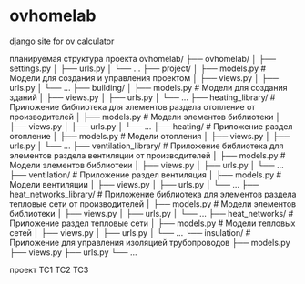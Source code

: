 # ovhomelab
django site for ov calculator

планируемая структура проекта
ovhomelab/
├── ovhomelab/
│   ├── settings.py
│   ├── urls.py
│   └── ...
├── project/
│   ├── models.py          # Модели для создания и управления проектом
│   ├── views.py
│   ├── urls.py
│   └── ...
├── building/
│   ├── models.py          # Модели для создания зданий
│   ├── views.py
│   ├── urls.py
│   └── ...
├── heating_library/      # Приложение библиотека для элементов раздела отопление от производителей
│   ├── models.py          # Модели элементов библиотеки
│   ├── views.py
│   ├── urls.py
│   └── ...
├── heating/               # Приложение  раздел отопление
│   ├── models.py          # Модели отопления
│   ├── views.py
│   ├── urls.py
│   └── ...
├── ventilation_library/   # Приложение библиотека для элементов раздела вентиляции от производителей
│   ├── models.py          # Модели элементов библиотеки
│   ├── views.py
│   ├── urls.py
│   └── ...
├── ventilation/           # Приложение  раздел вентиляция
│   ├── models.py          # Модели вентиляции
│   ├── views.py
│   ├── urls.py
│   └── ...
├── heat_networks_library/      # Приложение библиотека для элементов раздела тепловые сети от производителей
│   ├── models.py               # Модели элементов библиотеки
│   ├── views.py
│   ├── urls.py
│   └── ...
├── heat_networks/           # Приложение  раздел тепловые сети
│   ├── models.py            # Модели тепловых сетей
│   ├── views.py
│   ├── urls.py
│   └── ...
└── insulation/             # Приложение для управления изоляцией трубопроводов
    ├── models.py
    ├── views.py
    ├── urls.py
    └── ...

проект ТС1 ТС2 ТС3
